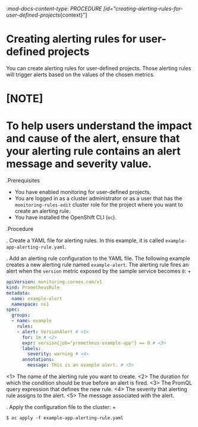 :_mod-docs-content-type: PROCEDURE
[id="creating-alerting-rules-for-user-defined-projects_{context}"]
# Creating alerting rules for user-defined projects

You can create alerting rules for user-defined projects. Those alerting rules will trigger alerts based on the values of the chosen metrics.

# [NOTE]
# To help users understand the impact and cause of the alert, ensure that your alerting rule contains an alert message and severity value.

.Prerequisites

* You have enabled monitoring for user-defined projects.
* You are logged in as a cluster administrator or as a user that has the `monitoring-rules-edit` cluster role for the project where you want to create an alerting rule.
* You have installed the OpenShift CLI (`oc`).

.Procedure

. Create a YAML file for alerting rules. In this example, it is called `example-app-alerting-rule.yaml`.

. Add an alerting rule configuration to the YAML file.
The following example creates a new alerting rule named `example-alert`. The alerting rule fires an alert when the `version` metric exposed by the sample service becomes `0`:
+

```yaml
apiVersion: monitoring.coreos.com/v1
kind: PrometheusRule
metadata:
  name: example-alert
  namespace: ns1
spec:
  groups:
  - name: example
    rules:
    - alert: VersionAlert # <1>
      for: 1m # <2>
      expr: version{job="prometheus-example-app"} == 0 # <3>
      labels:
        severity: warning # <4>
      annotations:
        message: This is an example alert. # <5>

```
<1> The name of the alerting rule you want to create.
<2> The duration for which the condition should be true before an alert is fired.
<3> The PromQL query expression that defines the new rule.
<4> The severity that alerting rule assigns to the alert.
<5> The message associated with the alert.

. Apply the configuration file to the cluster:
+

```terminal
$ oc apply -f example-app-alerting-rule.yaml

```

